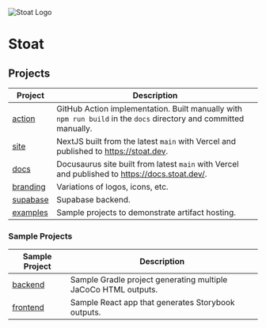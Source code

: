 ![Stoat Logo](branding/profile-round-64.png)
# Stoat

## Projects

| Project | Description |
| --- | --- |
| [action](./action) | GitHub Action implementation. Built manually with `npm run build` in the `docs` directory and committed manually. |
| [site](./site) | NextJS built from the latest `main` with Vercel and published to https://stoat.dev. |
| [docs](./docs) | Docusaurus site built from latest `main` with Vercel and published to https://docs.stoat.dev/. |
| [branding](./branding) | Variations of logos, icons, etc. |
| [supabase](./supabase) | Supabase backend. |
| [examples](./examples) | Sample projects to demonstrate artifact hosting. |

### Sample Projects

| Sample Project | Description |
| --- | --- |
| [backend](./examples/backend) | Sample Gradle project generating multiple JaCoCo HTML outputs. |
| [frontend](./examples/frontend) | Sample React app that generates Storybook outputs. |
